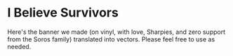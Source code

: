 # I Believe Survivors

Here's the banner we made (on vinyl, with love, Sharpies, and zero support from the Soros family) translated into vectors. Please feel free to use as needed.
